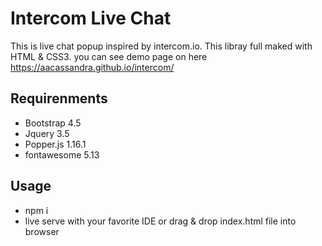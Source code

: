 # Intercom Live Chat

This is live chat popup inspired by intercom.io. This libray full maked with HTML & CSS3. you can see demo page on here https://aacassandra.github.io/intercom/

## Requirenments

- Bootstrap 4.5
- Jquery 3.5
- Popper.js 1.16.1
- fontawesome 5.13

## Usage

- npm i
- live serve with your favorite IDE or drag & drop index.html file into browser
